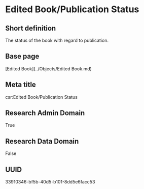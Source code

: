 # Edited Book/Publication Status
## Short definition
The status of the book with regard to publication.
## Base page
[Edited Book](../Objects/Edited Book.md)
## Meta title
csr:Edited Book/Publication Status
## Research Admin Domain
True
## Research Data Domain
False
## UUID
33910346-bf5b-40d5-b101-8dd5e6facc53
